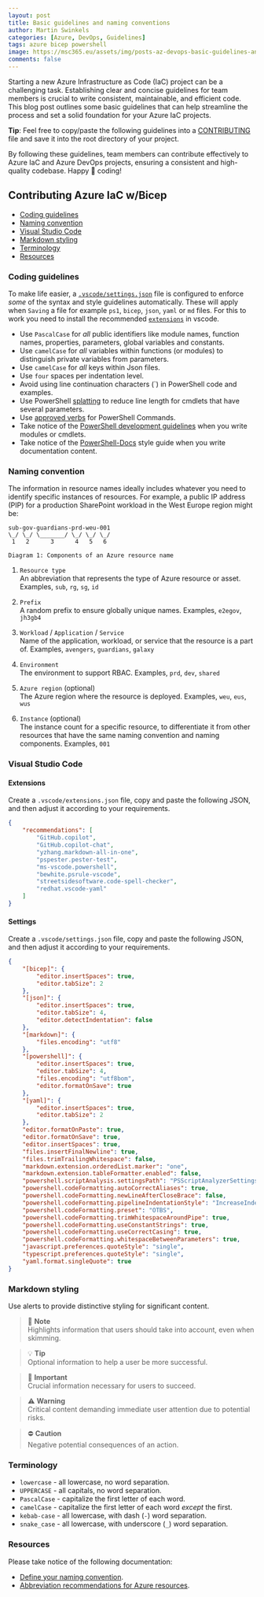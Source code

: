 ```yaml
---
layout: post
title: Basic guidelines and naming conventions
author: Martin Swinkels
categories: [Azure, DevOps, Guidelines]
tags: azure bicep powershell
image: https://msc365.eu/assets/img/posts-az-devops-basic-guidelines-and-naming-conventions.png
comments: false
---
```


Starting a new Azure Infrastructure as Code (IaC) project can be a challenging task. Establishing clear and concise guidelines for team members is crucial to write consistent, maintainable, and efficient code. This blog post outlines some basic guidelines that can help streamline the process and set a solid foundation for your Azure IaC projects.

<div class="tip">
    <p><strong>Tip</strong>: Feel free to copy/paste the following guidelines into a <a href="https://msc365.eu/assets/source/CONTRIBUTING.md" target="_blank">CONTRIBUTING</a> file and save it into the root directory of your project.</p>
</div>

By following these guidelines, team members can contribute effectively to Azure IaC and Azure DevOps projects, ensuring a consistent and high-quality codebase. Happy 💪 coding!

<!-- omit from toc -->
## Contributing Azure IaC w/Bicep

- [Coding guidelines](#coding-guidelines)
- [Naming convention](#naming-convention)
- [Visual Studio Code](#visual-studio-code)
- [Markdown styling](#markdown-styling)
- [Terminology](#terminology)
- [Resources](#resources)

### Coding guidelines

To make life easier, a [`.vscode/settings.json`](#settings) file is configured to enforce _some_ of the syntax and style guidelines automatically. These will apply when `Saving` a file for example `ps1`, `bicep`, `json`, `yaml` or `md` files. For this to work you need to install the recommended [`extensions`](#extensions) in vscode.

- Use `PascalCase` for _all_ public identifiers like module names, function names, properties, parameters, global variables and constants.
- Use `camelCase` for _all_ variables within functions (or modules) to distinguish private variables from parameters.
- Use `camelCase` for _all_ keys within Json files.
- Use `four` spaces per indentation level.
- Avoid using line continuation characters (`) in PowerShell code and examples.
- Use PowerShell [splatting](https://learn.microsoft.com/en-us/powershell/module/microsoft.powershell.core/about/about_splatting) to reduce line length for cmdlets that have several parameters.
- Use [approved verbs](https://learn.microsoft.com/en-us/powershell/scripting/developer/cmdlet/approved-verbs-for-windows-powershell-commands) for PowerShell Commands.
- Take notice of the [PowerShell development guidelines](https://learn.microsoft.com/en-us/powershell/scripting/developer/cmdlet/strongly-encouraged-development-guidelines) when you write modules or cmdlets.
- Take notice of the [PowerShell-Docs](https://learn.microsoft.com/en-us/powershell/scripting/community/contributing/powershell-style-guide) style guide when you write documentation content.

### Naming convention

The information in resource names ideally includes whatever you need to identify specific instances of resources. For example, a public IP address (PIP) for a production SharePoint workload in the West Europe region might be:

```text
sub-gov-guardians-prd-weu-001
\_/ \_/ \_______/ \_/ \_/ \_/
 1   2      3      4   5   6

Diagram 1: Components of an Azure resource name
```

1. `Resource type`  
   An abbreviation that represents the type of Azure resource or asset. Examples, `sub`, `rg`, `sg`, `id`

1. `Prefix`  
   A random prefix to ensure globally unique names. Examples,  `e2egov`, `jh3gb4`

1. `Workload` / `Application` / `Service`  
   Name of the application, workload, or service that the resource is a part of. Examples, `avengers`, `guardians`, `galaxy`

1. `Environment`  
   The environment to support RBAC. Examples, `prd`, `dev`, `shared`

1. `Azure region` (optional)  
   The Azure region where the resource is deployed. Examples, `weu`, `eus`, `wus`

1. `Instance` (optional)  
   The instance count for a specific resource, to differentiate it from other resources that have the same naming convention and naming components. Examples, `001`

### Visual Studio Code

<!-- omit from toc -->
#### Extensions

Create a `.vscode/extensions.json` file, copy and paste the following JSON, and then adjust it according to your requirements.

```json
{
    "recommendations": [
        "GitHub.copilot",
        "GitHub.copilot-chat",
        "yzhang.markdown-all-in-one",
        "pspester.pester-test",
        "ms-vscode.powershell",
        "bewhite.psrule-vscode",
        "streetsidesoftware.code-spell-checker",
        "redhat.vscode-yaml"
    ]
}
```

<!-- omit from toc -->
#### Settings

Create a `.vscode/settings.json` file, copy and paste the following JSON, and then adjust it according to your requirements.

```json
{
    "[bicep]": {
        "editor.insertSpaces": true,
        "editor.tabSize": 2
    },
    "[json]": {
        "editor.insertSpaces": true,
        "editor.tabSize": 4,
        "editor.detectIndentation": false
    },
    "[markdown]": {
        "files.encoding": "utf8"
    },
    "[powershell]": {
        "editor.insertSpaces": true,
        "editor.tabSize": 4,
        "files.encoding": "utf8bom",
        "editor.formatOnSave": true
    },
    "[yaml]": {
        "editor.insertSpaces": true,
        "editor.tabSize": 2
    },
    "editor.formatOnPaste": true,
    "editor.formatOnSave": true,
    "editor.insertSpaces": true,
    "files.insertFinalNewline": true,
    "files.trimTrailingWhitespace": false,
    "markdown.extension.orderedList.marker": "one",
    "markdown.extension.tableFormatter.enabled": false,
    "powershell.scriptAnalysis.settingsPath": "PSScriptAnalyzerSettings.psd1",
    "powershell.codeFormatting.autoCorrectAliases": true,
    "powershell.codeFormatting.newLineAfterCloseBrace": false,
    "powershell.codeFormatting.pipelineIndentationStyle": "IncreaseIndentationForFirstPipeline",
    "powershell.codeFormatting.preset": "OTBS",
    "powershell.codeFormatting.trimWhitespaceAroundPipe": true,
    "powershell.codeFormatting.useConstantStrings": true,
    "powershell.codeFormatting.useCorrectCasing": true,
    "powershell.codeFormatting.whitespaceBetweenParameters": true,
    "javascript.preferences.quoteStyle": "single",
    "typescript.preferences.quoteStyle": "single",
    "yaml.format.singleQuote": true
}
```


### Markdown styling

Use alerts to provide distinctive styling for significant content.

> 📄 **Note**  
> Highlights information that users should take into account, even when skimming.

> 💡 **Tip**  
> Optional information to help a user be more successful.

> 🛟 **Important**  
> Crucial information necessary for users to succeed.

> ⚠️ **Warning**  
> Critical content demanding immediate user attention due to potential risks.

> ⛔ **Caution**  
> Negative potential consequences of an action.

### Terminology

- `lowercase` - all lowercase, no word separation.
- `UPPERCASE` - all capitals, no word separation.
- `PascalCase` - capitalize the first letter of each word.
- `camelCase` - capitalize the first letter of each word _except_ the first.
- `kebab-case` - all lowercase, with dash (`-`) word separation.
- `snake_case` - all lowercase, with underscore (`_`) word separation.

### Resources

Please take notice of the following documentation:

- [Define your naming convention](https://learn.microsoft.com/en-us/azure/cloud-adoption-framework/ready/azure-best-practices/resource-naming).
- [Abbreviation recommendations for Azure resources](https://learn.microsoft.com/en-us/azure/cloud-adoption-framework/ready/azure-best-practices/resource-abbreviations).